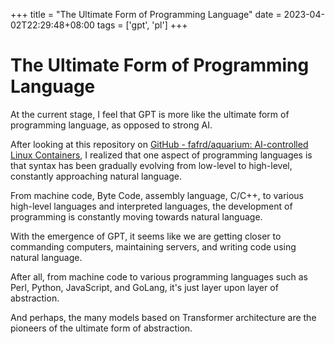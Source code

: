 +++
title = "The Ultimate Form of Programming Language"
date = 2023-04-02T22:29:48+08:00
tags = ['gpt', 'pl']
+++

# The Ultimate Form of Programming Language

At the current stage, I feel that GPT is more like the ultimate form of programming language, as opposed to strong AI.

After looking at this repository on [GitHub - fafrd/aquarium: AI-controlled Linux Containers](https://github.com/fafrd/aquarium), I realized that one aspect of programming languages is that syntax has been gradually evolving from low-level to high-level, constantly approaching natural language.

From machine code, Byte Code, assembly language, C/C++, to various high-level languages and interpreted languages, the development of programming is constantly moving towards natural language.

With the emergence of GPT, it seems like we are getting closer to commanding computers, maintaining servers, and writing code using natural language.

After all, from machine code to various programming languages such as Perl, Python, JavaScript, and GoLang, it's just layer upon layer of abstraction.

And perhaps, the many models based on Transformer architecture are the pioneers of the ultimate form of abstraction.

